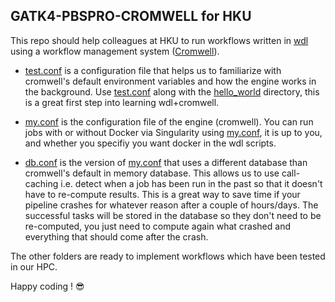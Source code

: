 ## GATK4-PBSPRO-CROMWELL for HKU 
This repo should help colleagues at HKU to run workflows written in [wdl](https://github.com/openwdl/wdl/blob/main/versions/1.0/SPEC.md) using a workflow management system ([Cromwell](https://cromwell.readthedocs.io/en/stable/)). 

- [test.conf](/test.conf) is a configuration file that helps us to familiarize with cromwell's default environment variables and how the engine works in the background. Use [test.conf](/test.conf) along with the [hello_world](/hello_world) directory, this is a great first step into learning wdl+cromwell.

- [my.conf](/my.conf) is the configuration file of the engine (cromwell). You can run jobs with or without Docker via Singularity using [my.conf](/my.conf), it is up to you, and whether you specifiy you want docker in the wdl scripts.

- [db.conf](/db.conf) is the version of [my.conf](/my.conf) that uses a different database than cromwell's default in memory database. This allows us to use call-caching i.e. detect when a job has been run in the past so that it doesn't have to re-compute results. This is a great way to save time if your pipeline crashes for whatever reason after a couple of hours/days. The successful tasks will be stored in the database so they don't need to be re-computed, you just need to compute again what crashed and everything that should come after the crash.

The other folders are ready to implement workflows which have been tested in our HPC.


Happy coding ! :sunglasses:

